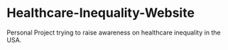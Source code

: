 # Healthcare-Inequality-Website
Personal Project trying to raise awareness on healthcare inequality in the USA.
